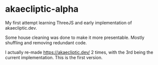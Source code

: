 # akaecliptic-alpha

My first attempt learning ThreeJS and early implementation of akaecliptic.dev.

Some house cleaning was done to make it more presentable. Mostly shuffling and removing redundant code.

I actually re-made https://akaecliptic.dev/ 2 times, with the 3rd being the current implementation. This is the first version.
